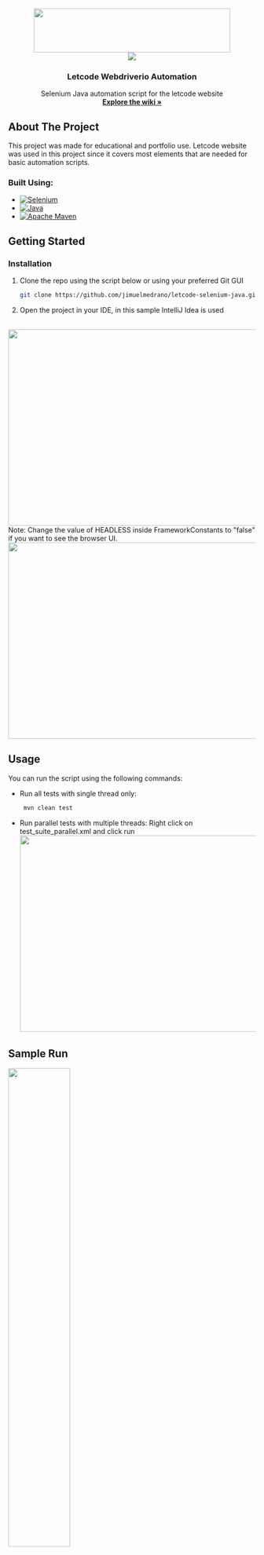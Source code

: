 <!-- Improved compatibility of back to top link: See: https://github.com/othneildrew/Best-README-Template/pull/73 -->
<a name="readme-top"></a>


<!-- PROJECT LOGO -->
<br />
<div align="center">
  

<img src="https://github.com/jimuelmedrano/letcode-selenium-java/assets/42688255/c5c0f8da-b8ac-46df-a43c-1137ede23b4c" style="width:400px;height:90px;">
<br />
<img src="https://github.com/mrnjii/letcode-wdio-cucumber-ts/assets/42688255/b9e899fc-bbbb-4d63-9c8a-44878c654f35">

  <h3 align="center">Letcode Webdriverio Automation</h3>

  <p align="center">
    Selenium Java automation script for the letcode website
    <br />
    <a href="https://github.com/jimuelmedrano/letcode-selenium-java/wiki/Useful-Links-for-Learning-Selenium"><strong>Explore the wiki »</strong></a>
  </p>
</div>



<!-- ABOUT THE PROJECT -->
## About The Project


This project was made for educational and portfolio use. Letcode website was used in this project since it covers most elements that are needed for basic automation scripts.



### Built Using:

* [![Selenium](https://img.shields.io/badge/-selenium-%43B02A?style=for-the-badge&logo=selenium&logoColor=white)](https://www.selenium.dev/)
* [![Java](https://img.shields.io/badge/java-%23ED8B00.svg?style=for-the-badge&logo=openjdk&logoColor=white)](https://www.java.com/en/)
* [![Apache Maven](https://img.shields.io/badge/Apache%20Maven-C71A36?style=for-the-badge&logo=Apache%20Maven&logoColor=white)](https://maven.apache.org/)


<!-- GETTING STARTED -->
## Getting Started
### Installation

1. Clone the repo using the script below or using your preferred Git GUI 
   ```sh
   git clone https://github.com/jimuelmedrano/letcode-selenium-java.git
   ```
2. Open the project in your IDE, in this sample IntelliJ Idea is used
<br />
   <img src="https://github.com/jimuelmedrano/letcode-selenium-java/assets/42688255/dd9be231-e7aa-4898-ab24-040be53a2944" style="width:800px;height:400px;">
<br />
Note: Change the value of HEADLESS inside FrameworkConstants to "false" if you want to see the browser UI.
   <img src="https://github.com/jimuelmedrano/letcode-selenium-java/assets/42688255/613dd850-3162-4e16-a2dd-89c99428d3e5" style="width:800px;height:400px;">

<!-- USAGE EXAMPLES -->
## Usage

You can run the script using the following commands:
* Run all tests with single thread only:
  ```sh
   mvn clean test
  ```
* Run parallel tests with multiple threads:
  Right click on test_suite_parallel.xml and click run
  <img src="https://github.com/jimuelmedrano/letcode-selenium-java/assets/42688255/ed376532-3c74-422d-8c3d-edbeaa9d21ca" style="width:500px;height:400px;">

  
## Sample Run
[<img src="https://github-production-user-asset-6210df.s3.amazonaws.com/42688255/266012912-377039fc-5ddc-4243-b4ee-aacf119c03a5.png" width="50%">](https://www.youtube.com/watch?v=e4OcRuFw47E)

<!-- CONTACT -->
## Contact

LinkedIn - https://www.linkedin.com/in/jimuel-renzo-medrano/




